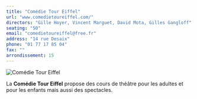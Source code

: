 ```yaml
---
title: "Comédie Tour Eiffel"
url: "www.comedietoureiffel.com/"
directors: "Gille Hoyer, Vincent Marguet, David Mota, Gilles Gangloff"
seating: "50"
email: "comedietoureiffel@free.fr"
address: "14 rue Desaix"
phone: "01 77 17 85 04"
fax: ""
arrondissement: 15
---
```


![Comédie Tour Eiffel](../images/15eme/comedie-tour-eiffel/comedie-tour-eiffel-1.jpg)

La **Comédie Tour Eiffel** propose des cours de théâtre pour les adultes et pour les enfants mais aussi des spectacles.